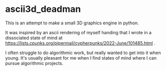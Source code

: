 # ascii3d_deadman

This is an attempt to make a small 3D graphics engine in python.

It was inspired by an ascii rendering of myself handing that I wrote in a dissociated state of mind at https://lists.cpunks.org/pipermail/cypherpunks/2022-June/101485.html .

I often struggle to do algorithmic work, but really wanted to get into it when young. It's usually pleasant for me when I find states of mind where I can pursue algorithmic projects.
